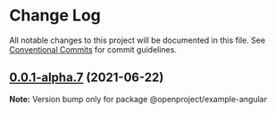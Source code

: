 # Change Log

All notable changes to this project will be documented in this file.
See [Conventional Commits](https://conventionalcommits.org) for commit guidelines.

## [0.0.1-alpha.7](https://github.com/opf/design-system/compare/v0.0.1-alpha.6...v0.0.1-alpha.7) (2021-06-22)

**Note:** Version bump only for package @openproject/example-angular
